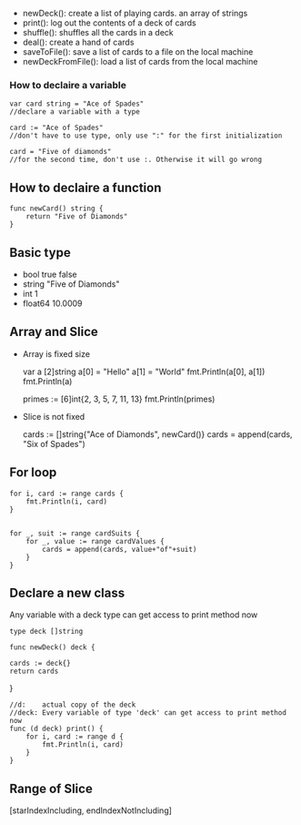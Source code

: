 * newDeck():         create a list of playing cards. an array of strings
* print():           log out the contents of a deck of cards
* shuffle():         shuffles all the cards in a deck
* deal():            create a hand of cards
* saveToFile():      save a list of cards to a file on the local machine
* newDeckFromFile(): load a list of cards from the local machine

### How to declaire a variable
    var card string = "Ace of Spades"
    //declare a variable with a type

    card := "Ace of Spades" 
    //don't have to use type, only use ":" for the first initialization

    card = "Five of diamonds"
    //for the second time, don't use :. Otherwise it will go wrong

## How to declaire a function
    func newCard() string {
	    return "Five of Diamonds"
    }

## Basic type
* bool    true false
* string  "Five of Diamonds"
* int     1
* float64 10.0009

## Array and Slice
* Array is fixed size

    var a [2]string
	a[0] = "Hello"
	a[1] = "World"
    fmt.Println(a[0], a[1])
	fmt.Println(a)

    primes := [6]int{2, 3, 5, 7, 11, 13}
    fmt.Println(primes)
    
* Slice is not fixed

    cards := []string{"Ace of Diamonds", newCard()}
    cards = append(cards, "Six of Spades")

## For loop

    for i, card := range cards {
		fmt.Println(i, card)
	}


	for _, suit := range cardSuits {
		for _, value := range cardValues {
			cards = append(cards, value+"of"+suit)
		}
	}

## Declare a new class
Any variable with a deck type can get access to print method now

    type deck []string

    func newDeck() deck {

	cards := deck{}
	return cards
}

    //d:    actual copy of the deck
    //deck: Every variable of type 'deck' can get access to print method now
    func (d deck) print() {
        for i, card := range d {
            fmt.Println(i, card)
        }
    }

## Range of Slice

 [starIndexIncluding, endIndexNotIncluding]
